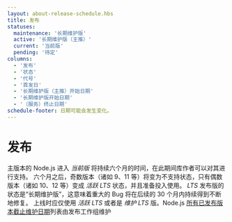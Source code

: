 ```yaml
---
layout: about-release-schedule.hbs
title: 发布
statuses:
  maintenance: '长期维护版'
  active: '长期维护版（主推）'
  current: '当前版'
  pending: '待定'
columns:
  - '发布'
  - '状态'
  - '代号'
  - '首发日'
  - '长期维护版（主推）开始日期'
  - '长期维护版开始日期'
  - '（服务）终止日期'
schedule-footer: 日期可能会发生变化。
---
```


# 发布

主版本的 Node.js 进入 _当前版_ 将持续六个月的时间，在此期间库作者可以对其进行支持。
六个月之后，奇数版本（诸如 9、11 等）将变为不支持状态，只有偶数版本（诸如 10、12 等）变成 _活跃 LTS_ 状态，并且准备投入使用。
_LTS_ 发布版的状态是“长期维护版”，这意味着重大的 Bug 将在后续的 30 个月内持续得到不断地修复。
上线时应仅使用 _活跃 LTS_ 或者是 _维护 LTS_ 版。Node.js [所有已发布版本截止维护日期](https://github.com/nodejs/Release/#end-of-life-releases)列表由发布工作组维护
